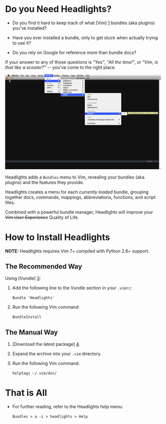 Do you Need Headlights?
=======================

- Do you find it hard to keep track of what [Vim] [1] bundles (aka plugins)
  you've installed?

- Have you ever installed a bundle, only to get stuck when actually trying to
  use it?

- Do you rely on Google for reference more than bundle docs?

If your answer to any of those questions is _"Yes"_, _"All the time!"_, or
_"Vim, is that like a scooter?"_ -- you've come to the right place.

![Headlights in Action][2]

Headlights adds a `Bundles` menu to Vim, revealing your bundles (aka. plugins)
and the features they provide.

Headlights creates a menu for each _currently loaded_ bundle, grouping
together docs, commands, mappings, abbreviations, functions, and script files.

Combined with a powerful bundle manager, Headlights will improve your ~~Vim
User Experience~~ Quality of Life.

How to Install Headlights
=========================

__NOTE:__ Headlights requires Vim 7+ compiled with Python 2.6+ support.

The Recommended Way
-------------------

Using [Vundle] [3]:

1. Add the following line to the Vundle section in your `.vimrc`:

    `Bundle 'Headlights'`

2. Run the following Vim command:

    `BundleInstall`

The Manual Way
--------------

1. [Download the latest package] [4].

2. Expand the archive into your `.vim` directory.

3. Run the following Vim command:

    `helptags ~/.vim/doc/`

That is All
===========

- For further reading, refer to the Headlights help menu:

    `Bundles > a -i > headlights > Help`

[1]: http://www.vim.org/

[2]: https://github.com/mbadran/headlights/raw/master/headlights_ss.png

[3]: https://github.com/gmarik/vundle

[4]: https://github.com/mbadran/headlights/archives/master
